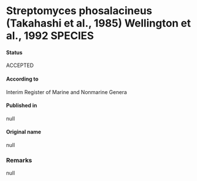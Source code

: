 # Streptomyces phosalacineus (Takahashi et al., 1985) Wellington et al., 1992 SPECIES

#### Status
ACCEPTED

#### According to
Interim Register of Marine and Nonmarine Genera

#### Published in
null

#### Original name
null

### Remarks
null